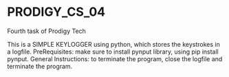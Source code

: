 # PRODIGY_CS_04
Fourth task of Prodigy Tech

This is a SIMPLE KEYLOGGER using python, which stores the keystrokes in a logfile.
PreRequisites: make sure to install pynput library, using pip install pynput.
General Instructions: to terminate the program, close the logfile and terminate the program.
